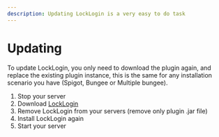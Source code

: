 ```yaml
---
description: Updating LockLogin is a very easy to do task
---
```


# Updating

To update LockLogin, you only need to download the plugin again, and replace the existing plugin instance, this is the same for any installation scenario you have (Spigot, Bungee or Multiple bungee).&#x20;

1. Stop your server
2. Download [LockLogin](https://www.spigotmc.org/resources/rd-locklogin-the-best-authentication-plugin-%E2%9C%85-fast%E2%9A%A1-reliable%E2%AD%90-secure%E2%AD%95.75156/)
3. Remove LockLogin from your servers (remove only plugin .jar file)
4. Install LockLogin again
5. Start your server
